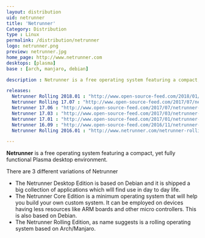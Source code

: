 ```yaml
---
layout: distribution
uid: netrunner
title: 'Netrunner'
Category: Distribution
type : Linux
permalink: /distribution/netrunner
logo: netrunner.png
preview: netrunner.jpg
home_page: http://www.netrunner.com
desktops: [plasma]
base : [arch, manjaro, debian]

description : Netrunner is a free operating system featuring a compact, yet fully functional desktop environment. Read reviews, updates and other stories on Netrunner operating system.

releases:
  Netrunner Rolling 2018.01 : "http://www.open-source-feed.com/2018/01/netrunner-rolling-201801-released-with.html"
  Netrunner Rolling 17.07 : "http://www.open-source-feed.com/2017/07/netrunner-rolling-201707-snapshot-is.html"
  Netrunner 17.06 : "http://www.open-source-feed.com/2017/07/netrunner-1706-daedalus-released-with.html"
  Netrunner 17.03 : "http://www.open-source-feed.com/2017/03/netrunner-desktop-1703-cyclotron.html"
  Netrunner 17.01 : "http://www.open-source-feed.com/2017/01/netrunner-desktop-1701-baryon-released.html"
  Netrunner 16.09 : "http://www.open-source-feed.com/2016/11/netrunner-desktop-1609-released-for-x64.html"
  Netrunner Rolling 2016.01 : "http://www.netrunner.com/netrunner-rolling-2016-01-released/"

---
```

**Netrunner** is a free operating system featuring a compact, yet fully functional Plasma desktop environment.

There are 3 different variations of Netrunner

- The Netrunner Desktop Edition is based on Debian and it is shipped a big collection of applications which wlll find use in day to day life.
- The Netrunner Core Edition is a minimum operating system that will help you build your own custom system. It can be employed on devices having less resources like ARM boards and other micro controllers. This is also based on Debian.
- The Netrunner Rolling Edition, as name suggests is a rolling operating system based on Arch/Manjaro.
